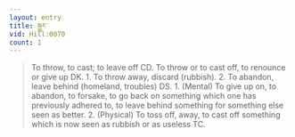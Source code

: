 ```yaml
---
layout: entry
title: སྐྱུར་
vid: Hill:0070
count: 1
---
```

> To throw, to cast; to leave off CD\. To throw or to cast off, to renounce or give up DK\. 1\. To throw away, discard (rubbish)\. 2\. To abandon, leave behind (homeland, troubles) DS\. 1\. (Mental) To give up on, to abandon, to forsake, to go back on something which one has previously adhered to, to leave behind something for something else seen as better\. 2\. (Physical) To toss off, away, to cast off something which is now seen as rubbish or as useless TC\.


